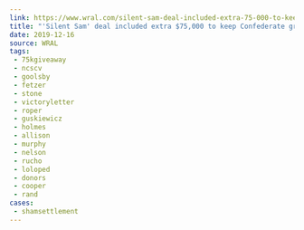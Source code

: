 ```yaml
---
link: https://www.wral.com/silent-sam-deal-included-extra-75-000-to-keep-confederate-group-s-flags-off-unc-campuses/18837378/
title: "'Silent Sam' deal included extra $75,000 to keep Confederate group's flags off UNC campuses"
date: 2019-12-16
source: WRAL
tags:
 - 75kgiveaway
 - ncscv
 - goolsby
 - fetzer
 - stone
 - victoryletter
 - roper
 - guskiewicz
 - holmes
 - allison
 - murphy
 - nelson
 - rucho
 - loloped
 - donors
 - cooper
 - rand
cases:
 - shamsettlement
---
```

